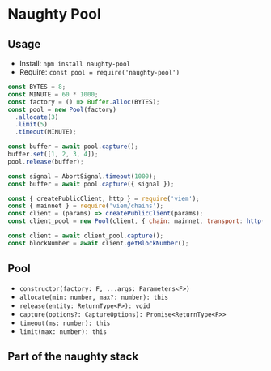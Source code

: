 # Naughty Pool

## Usage
- Install: `npm install naughty-pool`
- Require: `const pool = require('naughty-pool')`


```js
const BYTES = 8;
const MINUTE = 60 * 1000;
const factory = () => Buffer.alloc(BYTES);
const pool = new Pool(factory)
  .allocate(3)
  .limit(5)
  .timeout(MINUTE);

const buffer = await pool.capture();
buffer.set([1, 2, 3, 4]);
pool.release(buffer);

const signal = AbortSignal.timeout(1000);
const buffer = await pool.capture({ signal });

const { createPublicClient, http } = require('viem');
const { mainnet } = require('viem/chains');
const client = (params) => createPublicClient(params);
const client_pool = new Pool(client, { chain: mainnet, transport: http("RPC")}).allocate(3);

const client = await client_pool.capture();
const blockNumber = await client.getBlockNumber();
```

## Pool
- `constructor(factory: F, ...args: Parameters<F>)`
- `allocate(min: number, max?: number): this`
- `release(entity: ReturnType<F>): void`
- `capture(options?: CaptureOptions): Promise<ReturnType<F>>`
- `timeout(ms: number): this`
- `limit(max: number): this`

## Part of the naughty stack
